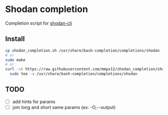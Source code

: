 # Shodan completion

Completion script for [shodan-cli](https://github.com/achillean/shodan-python)

## Install 

```sh
cp shodan_completion.sh /usr/share/bash-completion/completions/shodan
# or 
sudo make
# or
curl -sk https://raw.githubusercontent.com/mmpx12/shodan_completion/shodan_completion.sh | \
  sudo tee -a /usr/share/bash-completion/completions/shodan
``` 

## TODO


- [ ] add hints for params
- [ ] join long and short same params (ex: -O,--output)

